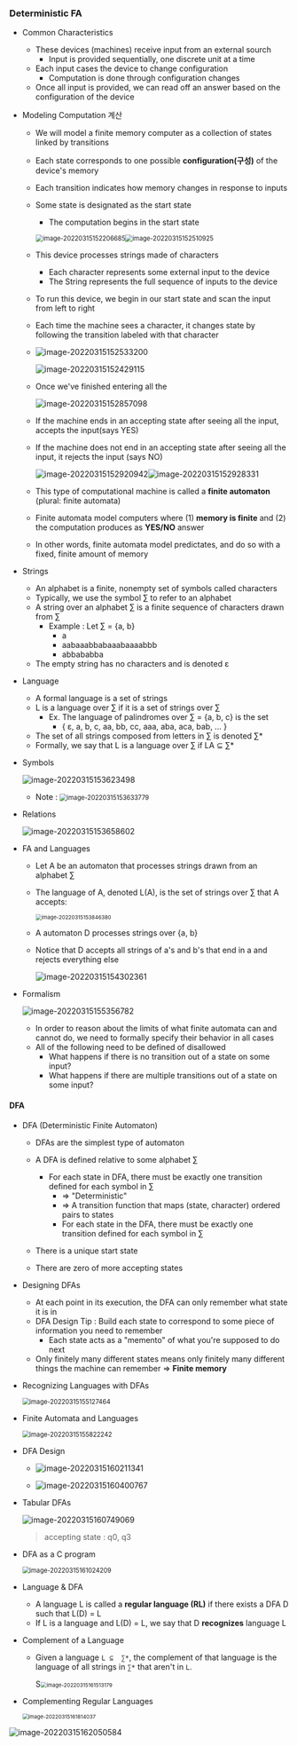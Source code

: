 

### Deterministic FA



* Common Characteristics
  * These devices (machines) receive input from an external sourch
    * Input is provided sequentially, one discrete unit at a time
  * Each input cases the device to change configuration
    * Computation is done through configuration changes
  * Once all input is provided, we can read off an answer based on the configuration of the device



* Modeling Computation 계산

  * We will model a finite memory computer as a collection of states linked by transitions

  * Each state corresponds to one possible **configuration(구성)** of the device's memory

  * Each transition indicates how memory changes in response to inputs

  * Some state is designated as the start state

    * The computation begins in the start state

    <img src="md-images/image-20220315152206685.png" alt="image-20220315152206685" style="zoom:80%;" /><img src="md-images/image-20220315152510925.png" alt="image-20220315152510925" style="zoom:80%;" />

  * This device processes strings made of characters

    * Each character represents some external input to the device
    * The String represents the full sequence of inputs to the device

  * To run this device, we begin in our start state and scan the input from left to right

  * Each time the machine sees a character, it changes state by following the transition labeled with that character

  * ![image-20220315152533200](md-images/image-20220315152533200.png)

    ![image-20220315152429115](md-images/image-20220315152429115.png)

  * Once we've finished entering all the 

    ![image-20220315152857098](md-images/image-20220315152857098.png)

  * If the machine ends in an accepting state after seeing all the input, accepts the input(says YES)

  * If the machine does not end in an accepting state after seeing all the input, it rejects the input (says NO)

    ![image-20220315152920942](md-images/image-20220315152920942.png)![image-20220315152928331](md-images/image-20220315152928331.png)

  * This type of computational machine is called a **finite automaton** (plural: finite automata)

  * Finite automata model computers where (1) **memory is finite** and (2) the computation produces as **YES/NO** answer

  * In other words, finite automata model predictates, and do so with a fixed, finite amount of memory

* Strings

  * An alphabet is a finite, nonempty set of symbols called characters
  * Typically, we use the symbol ∑ to refer to an alphabet
  * A string over an alphabet ∑ is a finite sequence of characters drawn from ∑
    * Example : Let ∑ = {a, b}
      * a
      * aabaaabbabaaabaaaabbb
      * abbababba
  * The empty string has no characters and is denoted ɛ

* Language
  * A formal language is a set of strings
  * L is a language over  ∑ if it is a set of strings over ∑
    * Ex. The language of palindromes over ∑ = {a, b, c} is the set
      * { ɛ, a, b, c, aa, bb, cc, aaa, aba, aca, bab, ... }
  * The set of all strings composed from letters in  ∑ is denoted  ∑*
  * Formally, we say that L is a language over  ∑ if LA ⊆  ∑*

* Symbols 

  ![image-20220315153623498](md-images/image-20220315153623498-16473261839861.png)

  * Note : <img src="md-images/image-20220315153633779.png" alt="image-20220315153633779" style="zoom: 80%;" />

* Relations

  ![image-20220315153658602](md-images/image-20220315153658602.png)

* FA and Languages

  * Let A be an automaton that processes strings drawn from an alphabet ∑

  * The language of A, denoted L(A), is the set of strings over ∑ that A accepts:

    <img src="md-images/image-20220315153846380.png" alt="image-20220315153846380" style="zoom:67%;" />

  * A automaton D processes strings over {a, b}

  * Notice that D accepts all strings of a's and b's that end in a and rejects everything else

    ![image-20220315154302361](md-images/image-20220315154302361.png)

* Formalism

  ![image-20220315155356782](md-images/image-20220315155356782.png)

  * In order to reason about the limits of what finite automata can and cannot do, we need to formally specify their behavior in all cases
  * All of the following need to be defined of disallowed
    * What happens if there is no transition out of a state on some input?
    * What happens if there are multiple transitions out of a state on some input?

#### DFA

* DFA (Deterministic Finite Automaton)

  * DFAs are the simplest type of automaton

  * A DFA is defined relative to some alphabet ∑
    * For each state in DFA, there must be exactly one transition defined for each symbol in ∑ 
      * => "Deterministic"
      * => A transition function that maps (state, character) ordered pairs to states
      * For each state in the DFA, there must be exactly one transition defined for each symbol in ∑

  * There is a unique start state

  * There are zero of more accepting states

* Designing DFAs
  * At each point in its execution, the DFA can only remember what state it is in
  * DFA Design Tip : Build each state to correspond to some piece of information you need to remember
    * Each state acts as a "memento" of what you're supposed to do next
  * Only finitely many different states means only finitely many different things the machine can remember => **Finite memory**

* Recognizing Languages with DFAs

  <img src="md-images/image-20220315155127464.png" alt="image-20220315155127464" style="zoom:80%;" />

* Finite Automata and Languages

  <img src="md-images/image-20220315155822242.png" alt="image-20220315155822242" style="zoom:80%;" />

* DFA Design

  * ![image-20220315160211341](md-images/image-20220315160211341.png)

  * ![image-20220315160400767](md-images/image-20220315160400767.png)

* Tabular DFAs

  ![image-20220315160749069](md-images/image-20220315160749069.png)

  > accepting state : q0, q3

* DFA as a C program

  <img src="md-images/image-20220315161024209.png" alt="image-20220315161024209" style="zoom:80%;" />



* Language & DFA

  * A language L is called a **regular language (RL)** if there exists a DFA D such that L(D) = L
  * If L is a language and L(D) = L, we say that D **recognizes** language L

* Complement of a Language

  * Given a language `L ⊆  ∑*`, the complement of that language is the language of all strings in  `∑*` that aren't in `L`.

    S<img src="md-images/image-20220315161513179.png" alt="image-20220315161513179" style="zoom:67%;" />

* Complementing Regular Languages

  <img src="md-images/image-20220315161814037.png" alt="image-20220315161814037" style="zoom:67%;" />

![image-20220315162050584](md-images/image-20220315162050584.png)